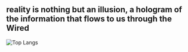 
## reality is nothing but an illusion, a hologram of the information that flows to us through the Wired
![Top Langs](https://github-readme-stats.vercel.app/api/top-langs/?username=FelipePalagio&layout=pie&theme=radical)






